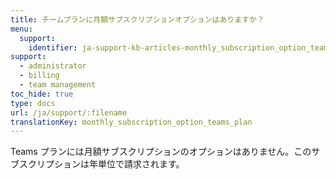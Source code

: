 ```yaml
---
title: チームプランに月額サブスクリプションオプションはありますか？
menu:
  support:
    identifier: ja-support-kb-articles-monthly_subscription_option_teams_plan
support:
  - administrator
  - billing
  - team management
toc_hide: true
type: docs
url: /ja/support/:filename
translationKey: monthly_subscription_option_teams_plan
---
```

Teams プランには月額サブスクリプションのオプションはありません。このサブスクリプションは年単位で請求されます。